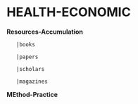 # HEALTH-ECONOMIC


**Resources-Accumulation**

       |books

       |papers

       |scholars

       |magazines


**MEthod-Practice**






